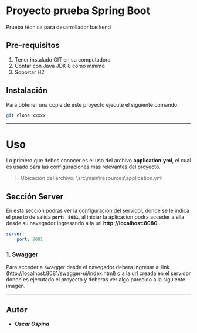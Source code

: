 # Proyecto prueba Spring Boot

Prueba técnica para desarrollador backend

## Pre-requisitos

1. Tener instalado GIT en su computadora
2. Contar con Java JDK 8 como minimo
3. Soportar H2

## Instalación

Para obtener una copia de este proyecto ejecute el siguiente comando.

```bash
git clone xxxxx
```
___
# Uso

Lo primero que debes conocer es el uso del archivo __application.yml__, el cual es usado para las configuraciones mas relevantes del proyecto.

> Ubicación del archivo: \src\main\resources\application.yml

## Sección Server

En esta sección podras ver la configuración del servidor, donde se le indica el puerto de salida __```port: 8081```__, al iniciar la aplicacion podra acceder a ella desde su navegador ingresando a la url __http://localhost:8080__ .

```yaml
server:
	port: 8081
```

### 1. Swagger

Para acceder a swagger desde el navegador debera ingresar al link (http://localhost:8081/swagger-ui/index.html) o a la url creada en el servidor donde es ejecutado el proyecto y deberas ver algo parecido a la siguiente imagen.

---
## Autor


* ***Oscar Ospina***


